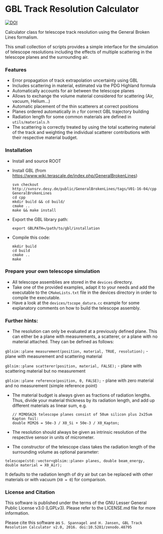 GBL Track Resolution Calculator
=====
[![DOI](https://zenodo.org/badge/doi/10.5281/zenodo.48795.svg)](http://dx.doi.org/10.5281/zenodo.48795)

Calculator class for telescope track resolution using the General Broken Lines formalism.

This small collection of scripts provides a simple interface for the simulation of telescope resolutions including the effects of multiple scattering in the telescope planes and the surrounding air.


### Features

* Error propagation of track extrapolation uncertainty using GBL
* Includes scattering in material, estimated via the PDG Highland formula
* Automatically accounts for air between the telescope planes
* Allows to exchange the volume material considered for scattering (Air, vacuum, Helium...)
* Automatic placement of the thin scatterers at correct positions
* Planes ordered automatically in `z` for correct GBL trajectory building
* Radiation length for some common materials are defined in `utils/materials.h`
* The scattering is correctly treated by using the total scattering material of the track and weighting the individual scatterer contributions with their respective material budget.


### Installation

* Install and source ROOT
* Install GBL
  (from https://www.wiki.terascale.de/index.php/GeneralBrokenLines)

  ```
  svn checkout http://svnsrv.desy.de/public/GeneralBrokenLines/tags/V01-16-04/cpp GeneralBrokenLines
  cd cpp
  mkdir build && cd build/
  cmake ..
  make && make install
  ```

* Export the GBL library path:
  ```
  export GBLPATH=/path/to/gbl/installation
  ```
  
* Compile this code:

  ```
  mkdir build
  cd build
  cmake ..
  make
  ```

### Prepare your own telescope simulation

* All telescope assemblies are stored in the `devices` directory.
* Take one of the provided examples, adapt it to your needs and add the executable to the `CMakeLists.txt` file in the devices directory in order to compile the executable.
* Have a look at the `devices/tscope_datura.cc` example for some explanatory comments on how to build the telescope assembly.

### Further hints:

* The resolution can only be evaluated at a previously defined plane. This can either be a plane with measurements, a scatterer, or a plane with no material attached. They can be defined as follows:

`gblsim::plane measurement(position, material, TRUE, resolution);` - plane with measurement and scattering material

`gblsim::plane scatterer(position, material, FALSE);` - plane with scattering material but no measurement

`gblsim::plane reference(position, 0, FALSE);` - plane with zero material and no measurement (simple reference point)


* The material budget is always given as fractions of radiation lengths. Thus, divide your material thickness by its radiation length, and add up different materials as linear sum, e.g.

  ```
  // MIMOSA26 telescope planes consist of 50um silicon plus 2x25um Kapton foil:
  double MIM26 = 50e-3 / X0_Si + 50e-3 / X0_Kapton;
  ```

* The resolution should always be given as intrinsic resolution of the respective sensor in units of micrometer.

* The constructor of the telescope class takes the radiation length of the surrounding volume as optional parameter:

`telescope(std::vector<gblsim::plane> planes, double beam_energy, double material = X0_Air);`

It defaults to the radiation length of dry air but can be replaced with other materials or with vacuum (`X0 = 0`) for comparison.

### License and Citation

This software is published under the terms of the GNU Lesser General Public License v3.0 (LGPLv3). Please refer to the LICENSE.md file for more information.

Please cite this software as
```S. Spannagel and H. Jansen, GBL Track Resolution Calculator v2.0, 2016. doi:10.5281/zenodo.48795```
